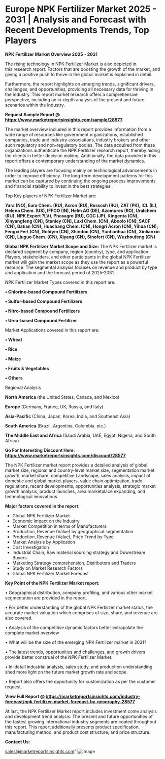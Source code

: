 # Europe NPK Fertilizer Market 2025 - 2031 | Analysis and Forecast with Recent Developments Trends, Top Players

<Strong> NPK Fertilizer Market Overview 2025 - 2031</strong>

The rising technology in NPK Fertilizer Market is also depicted in this research report. Factors that are boosting the growth of the market, and giving a positive push to thrive in the global market is explained in detail.

Furthermore, the report highlights on emerging trends, significant drivers, challenges, and opportunities, providing all necessary data for thriving in the industry. This report market research offers a comprehensive perspective, including an in-depth analysis of the present and future scenarios within the industry.

<strong>Request Sample Report @ <a href=https://www.marketreportsinsights.com/sample/28577>https://www.marketreportsinsights.com/sample/28577</a></strong>

The market overview included in this report provides information from a wide range of resources like government organizations, established companies, trade and industry associations, industry brokers and other such regulatory and non-regulatory bodies. The data acquired from these organizations authenticate the NPK Fertilizer research report, thereby aiding the clients in better decision making. Additionally, the data provided in this report offers a contemporary understanding of the market dynamics.

The leading players are focusing mainly on technological advancements in order to improve efficiency. The long-term development patterns for this market can be captured by continuing the ongoing process improvements and financial stability to invest in the best strategies.

Top Key players of NPK Fertilizer Market are:

<strong>Yara (NO), Euro Chem. (RU), Acron (RU), Rossosh (RU), ZAT (PK), ICL (IL), Helena Chem. (US), IFFCO (IN), Helm AG (DE), Azomures (RO), Uralchem (RU), NPK Expert ?LV), Phosagro (RU), CGC (JP), Kingenta (CN), Xinyangfeng (CN), Stanley (CN), Luxi Chem. (CN), Aboolo (CN), SACF (CN), Batian (CN), Huachang Chem. (CN), Hongri Acron (CN), Yihua (CN), Fengxi Fert (CN), Goldym (CN), Shindoo (CN), Yuntianhua (CN), Xinlianxin (CN), Liuguo Chem. (CN), Xiyang (CN), Sinofert (CN), Wuzhoufeng (CN)</strong>

<strong><b>Global NPK Fertilizer Market Scope and Size:</b></strong>
The NPK Fertilizer market is declared segment by company, region (country), type, and application. Players, stakeholders, and other participants in the global NPK Fertilizer market will gain the market scope as they use the report as a powerful resource. The segmental analysis focuses on revenue and product by type and application and the forecast period of 2025-2031.

NPK Fertilizer Market Types covered in this report are:

<strong>• Chlorine-based Compound Fertilizers

• Sulfur-based Compound Fertilizers

• Nitro-based Compound Fertilizers

• Urea-based Compound Fertilizer</strong>

Market Applications covered in this report are:

<strong>• Wheat

• Rice

• Maize

• Fruits & Vegetables

• Others</strong> 

Regional Analysis

<strong>North America</strong> (the United States, Canada, and Mexico)

<strong>Europe</strong> (Germany, France, UK, Russia, and Italy)

<strong>Asia-Pacific</strong> (China, Japan, Korea, India, and Southeast Asia)

<strong>South America</strong> (Brazil, Argentina, Colombia, etc.)

<strong>The Middle East and Africa</strong> (Saudi Arabia, UAE, Egypt, Nigeria, and South Africa)

<strong>Go For Interesting Discount Here: <a href=https://www.marketreportsinsights.com/discount/28577>https://www.marketreportsinsights.com/discount/28577</a></strong>

The NPK Fertilizer market report provides a detailed analysis of global market size, regional and country-level market size, segmentation market growth, market share, competitive Landscape, sales analysis, impact of domestic and global market players, value chain optimization, trade regulations, recent developments, opportunities analysis, strategic market growth analysis, product launches, area marketplace expanding, and technological innovations.

<strong><b>Major factors covered in the report:</b></strong>
<ul>
  <li>Global NPK Fertilizer Market </li>
  <li>Economic Impact on the Industry</li>
  <li>Market Competition in terms of Manufacturers</li>
  <li>Production, Revenue (Value) by geographical segmentation</li>
  <li>Production, Revenue (Value), Price Trend by Type</li>
  <li>Market Analysis by Application</li>
  <li>Cost Investigation</li>
  <li>Industrial Chain, Raw material sourcing strategy and Downstream Buyers</li>
  <li>Marketing Strategy comprehension, Distributors and Traders</li>
  <li>Study on Market Research Factors</li>
  <li>Global NPK Fertilizer Market Forecast</li>
</ul>

<strong><b>Key Point of the NPK Fertilizer Market report:</b></strong>

• Geographical distribution, company profiling, and various other market segmentation are provided in the report.

• For better understanding of the global NPK Fertilizer market status, the accurate market valuation which comprises of size, share, and revenue are also covered.

• Analysis of the competitive dynamic factors better extrapolate the complete market overview

• What will be the size of the emerging NPK Fertilizer market in 2031?

• The latest trends, opportunities and challenges, and growth drivers provide better construal of the NPK Fertilizer Market.

• In-detail industrial analysis, sales study, and production understanding shed more light on the future market growth rate and scope.

• Report also offers the opportunity for customization as per the customer request.

<strong><b>View Full Report @ <a href=https://marketreportsinsights.com/industry-forecast/npk-fertilizer-market-forecast-by-geography-28577>https://marketreportsinsights.com/industry-forecast/npk-fertilizer-market-forecast-by-geography-28577</a></b></strong>


At last, the NPK Fertilizer Market report includes investment come analysis and development trend analysis. The present and future opportunities of the fastest growing international industry segments are coated throughout this report. This report additionally presents product specification, manufacturing method, and product cost structure, and price structure.

<strong>Contact Us:</strong>

sales@marketreportsinsights.com"
![image](https://github.com/user-attachments/assets/bca526f6-3d5f-482d-839e-f56f357cee51)
